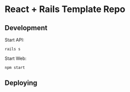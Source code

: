 # React + Rails Template Repo
## Development
Start API:
```
rails s
```

Start Web:
```
npm start
```

## Deploying
